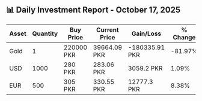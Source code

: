 ## 📊 Daily Investment Report - October 17, 2025

| Asset | Quantity | Buy Price | Current Price | Gain/Loss | % Change |
|-------|----------|-----------|----------------|------------|----------|
| Gold | 1 | 220000 PKR | 39664.09 PKR | -180335.91 PKR | -81.97% |
| USD | 1000 | 280 PKR | 283.06 PKR | 3059.2 PKR | 1.09% |
| EUR | 500 | 305 PKR | 330.55 PKR | 12777.3 PKR | 8.38% |
